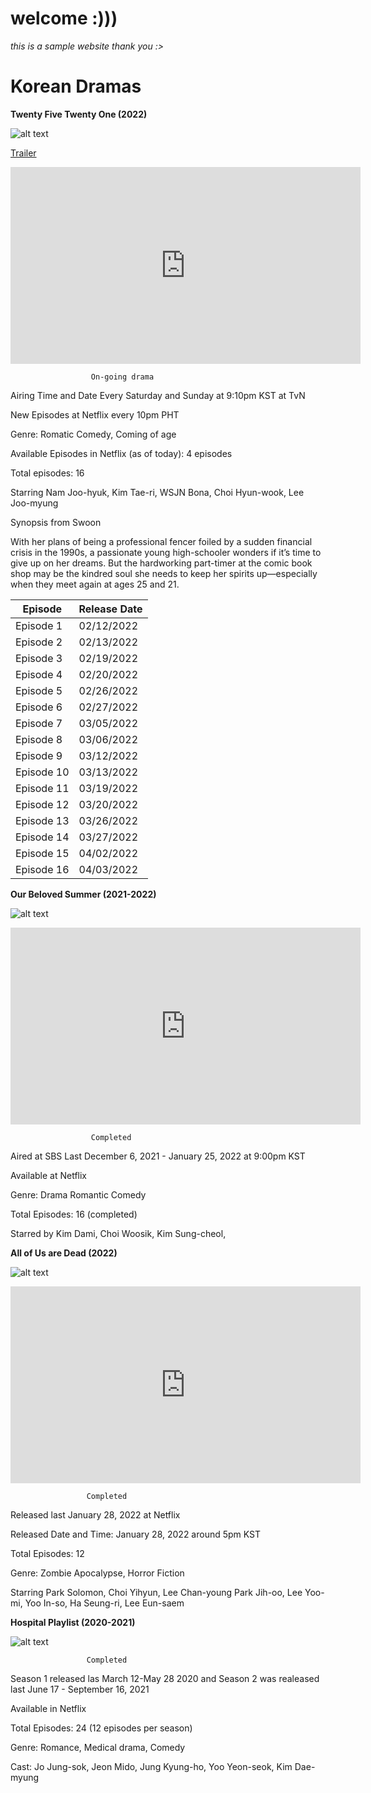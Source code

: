 # welcome :)))

*this is a sample website thank you :>* 


# Korean Dramas 






**Twenty Five Twenty One (2022)** 


![alt text](1efa6220bcf7e911cffe1dff06d3ade7.jpg)


[Trailer](https://youtu.be/gYp4cKumTwU)



<iframe width="560" height="315" src="https://www.youtube.com/embed/Jot9Gky4ays" title="YouTube video player" frameborder="0" allow="accelerometer; autoplay; clipboard-write; encrypted-media; gyroscope; picture-in-picture" allowfullscreen></iframe>


                      On-going drama 

Airing Time and Date 
Every Saturday and Sunday at 9:10pm KST at TvN  

New Episodes at Netflix every 10pm PHT 

Genre: Romatic Comedy, Coming of age 

Available Episodes in Netflix (as of today): 4 episodes

Total episodes: 16 

Starring Nam Joo-hyuk, Kim Tae-ri, WSJN Bona, Choi Hyun-wook, Lee Joo-myung

Synopsis from Swoon 

With her plans of being a professional fencer foiled by a sudden financial crisis in the 1990s, a passionate young high-schooler wonders if it’s time to give up on her dreams. But the hardworking part-timer at the comic book shop may be the kindred soul she needs to keep her spirits up—especially when they meet again at ages 25 and 21. 


| Episode | Release Date |
| ----------- | ----------- |
| Episode 1 | 02/12/2022 |
| Episode 2 | 02/13/2022 |
| Episode 3 | 02/19/2022 |
| Episode 4 | 02/20/2022 |
| Episode 5 | 02/26/2022 | 
| Episode 6 | 02/27/2022 |
| Episode 7 | 03/05/2022 |
| Episode 8 | 03/06/2022 |
| Episode 9 | 03/12/2022 |
| Episode 10 | 03/13/2022 |
| Episode 11 | 03/19/2022 |
| Episode 12 | 03/20/2022 |
| Episode 13 | 03/26/2022 |
| Episode 14 | 03/27/2022 |
| Episode 15 | 04/02/2022 |
| Episode 16 | 04/03/2022 |


**Our Beloved Summer (2021-2022)** 


![alt text](05be50182ae4df096db72f78b2c2ed56.jpg)

<iframe width="560" height="315" src="https://www.youtube.com/embed/p_dDoDQ8u94?start=37" title="YouTube video player" frameborder="0" allow="accelerometer; autoplay; clipboard-write; encrypted-media; gyroscope; picture-in-picture" allowfullscreen></iframe>

                      Completed 
                                   
                                   
Aired at SBS Last December 6, 2021 - January 25, 2022 at 9:00pm KST 

Available at Netflix

Genre: Drama Romantic Comedy 

Total Episodes: 16 (completed) 
 
Starred by Kim Dami, Choi Woosik, Kim Sung-cheol, 






**All of Us are Dead (2022)** 


![alt text](3a9d57fa27e5ebb03602a41d37e114b2.jpg)


<iframe width="560" height="315" src="https://www.youtube.com/embed/lzD2DS1fe6Y" title="YouTube video player" frameborder="0" allow="accelerometer; autoplay; clipboard-write; encrypted-media; gyroscope; picture-in-picture" allowfullscreen></iframe>


                     Completed

Released last January 28, 2022 at Netflix 

Released Date and Time: January 28, 2022 around 5pm KST 

Total Episodes: 12 

Genre: Zombie Apocalypse, Horror Fiction 

Starring Park Solomon, Choi Yihyun, Lee Chan-young Park Jih-oo, Lee Yoo-mi, Yoo In-so, Ha Seung-ri, Lee Eun-saem                  
                     
                     
                     
**Hospital Playlist (2020-2021)** 


![alt text](5c1a06ac31d66d89d5a7202910b2dbaa.jpg)


                     Completed
                     
Season 1 released las March 12-May 28 2020 and Season 2 was realeased last June 17 - September 16, 2021                  

Available in Netflix 

Total Episodes: 24 (12 episodes per season) 

Genre: Romance, Medical drama, Comedy 

Cast: Jo Jung-sok, Jeon Mido, Jung Kyung-ho, Yoo Yeon-seok, Kim Dae-myung 
